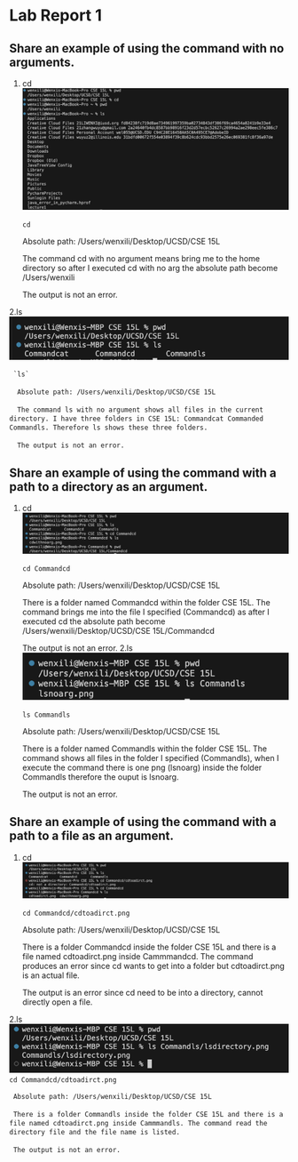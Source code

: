# Lab Report 1
## Share an example of using the command with no arguments.
  1. cd
      ![Image](cdwithnoarg.png)
     
     `cd`
     
      Absolute path: /Users/wenxili/Desktop/UCSD/CSE 15L
     
      The command cd with no argument means bring me to the home directory so after I executed cd with no arg the absolute path become /Users/wenxili
     
      The output is not an error.

  2.ls
      ![Image](lsnoarg.png)
     
     `ls`  
     
      Absolute path: /Users/wenxili/Desktop/UCSD/CSE 15L
     
      The command ls with no argument shows all files in the current directory. I have three folders in CSE 15L: Commandcat Commanded Commandls. Therefore ls shows these three folders.
     
      The output is not an error.
## Share an example of using the command with a path to a directory as an argument.
  1. cd
      ![Image](cdtoadirct.png)
     
      `cd Commandcd`
     
      Absolute path: /Users/wenxili/Desktop/UCSD/CSE 15L
     
      There is a folder named Commandcd within the folder CSE 15L. The command brings me into the file I specified (Commandcd) as after I executed cd the absolute path become /Users/wenxili/Desktop/UCSD/CSE 15L/Commandcd
     
      The output is not an error.
  2.ls
      ![Image](lsdirectory.png)
     
     `ls Commandls`  
     
      Absolute path: /Users/wenxili/Desktop/UCSD/CSE 15L
     
      There is a folder named Commandls within the folder CSE 15L. The command shows all files in the folder I specified (Commandls), when I execute the command there is one png (lsnoarg) inside the folder Commandls therefore the ouput is lsnoarg.
     
      The output is not an error.
     

## Share an example of using the command with a path to a file as an argument.
  1. cd
     ![Image](cdtoafile.png)
     
     `cd Commandcd/cdtoadirct.png`
     
     Absolute path: /Users/wenxili/Desktop/UCSD/CSE 15L
     
     There is a folder Commandcd inside the folder CSE 15L and there is a file named cdtoadirct.png inside Cammmandcd. The command produces an error since cd wants to get into a folder but cdtoadirct.png is an actual file.
     
     The output is an error since cd need to be into a directory, cannot directly open a file.

  2.ls
      ![Image](lsfile.png)  
      `cd Commandcd/cdtoadirct.png`  
      
     Absolute path: /Users/wenxili/Desktop/UCSD/CSE 15L
     
     There is a folder Commandls inside the folder CSE 15L and there is a file named cdtoadirct.png inside Cammmandls. The command read the directory file and the file name is listed.
     
     The output is not an error.


